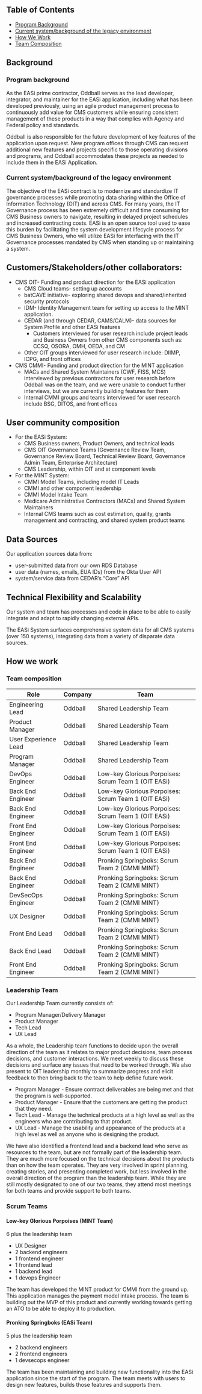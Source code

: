## Table of Contents
- [Program Background](#Program-background)
- [Current system/background of the legacy environment](#Current-systembackground-of-the-legacy-environment)
- [How We Work](#How-we-work)
- [Team Composition](#Team-composition)

## Background
### Program background 

As the EASi prime contractor, Oddball serves as the lead developer, integrator, and maintainer for the EASi application, including what has been developed previously, using an agile product management process to continuously add value for CMS customers while ensuring consistent management of these products in a way that complies with Agency and Federal policy and standards.

Oddball is also responsible for the future development of key features of the application upon request. New program offices through CMS can request additional new features and projects specific to those operating divisions and programs, and Oddball accommodates these projects as needed to include them in the EASi Application.

### Current system/background of the legacy environment 

The objective of the EASi contract is to modernize and standardize IT governance processes while promoting data sharing within the Office of Information Technology (OIT) and across CMS. For many years, the IT Governance process has been extremely difficult and time consuming for CMS Business owners to navigate, resulting in delayed project schedules and increased contracting costs. EASi is an open source tool used to ease this burden by facilitating the system development lifecycle process for CMS Business Owners, who will utilize EASi for interfacing with the IT Governance processes mandated by CMS when standing up or maintaining a system. 

## Customers/Stakeholders/other collaborators:
- 	CMS OIT- Funding and product direction for the EASi application
    -	CMS Cloud teams- setting up accounts
    -	batCAVE initiative- exploring shared devops and shared/inherited security protocols
    -	IDM- Identity Management team for setting up access to the MINT application.
    -	CEDAR (and through CEDAR, CAMS/CALM)- data sources for System Profile and other EASi features
        - Customers interviewed for user research include project leads and Business Owners from other CMS components such as: CCSQ, OSORA, OMH, OEDA, and CM
    - Other OIT groups interviewed for user research include: DIIMP, ICPG, and front offices
-	CMS CMMI- Funding and product direction for the MINT application
    - MACs and Shared System Maintainers (CWF, FISS, MCS)  interviewed by previous contractors for user research before Oddball was on the team, and we were unable to conduct further interviews, but we are currently building features for them
    - Internal CMMI groups and teams interviewed for user research include BSG, DITOS, and front offices
## User community composition
- For the EASi System:
    - CMS Business owners, Product Owners, and technical leads
    - CMS OIT Governance Teams (Governance Review Team, Governance Review Board, Technical Review Board, Governance Admin Team, Enterprise Architecture)
    - CMS Leadership, within OIT and at component levels
- For the MINT System:
    - CMMI Model Teams, including model IT Leads
    - CMMI and other component leadership
    - CMMI Model Intake Team
    - Medicare Administrative Contractors (MACs) and Shared System Maintainers
    - Internal CMS teams such as cost estimation, quality, grants management and contracting, and shared system product teams



## Data Sources
Our application sources data from:
-	user-submitted data from our own RDS Database
-	user data (names, emails, EUA IDs) from the Okta User API
-	system/service data from CEDAR’s “Core” API

## Technical Flexibility and Scalability
Our system and team has processes and code in place to be able to easily integrate and adapt to rapidly changing external APIs.

The EASi System surfaces comprehensive system data for all CMS systems (over 150 systems), integrating data from a variety of disparate data sources. 



## How we work 

### Team composition
| Role                 | Company | Team                                                |
|----------------------|---------|-----------------------------------------------------|
| Engineering Lead     | Oddball | Shared Leadership Team                              |
| Product Manager      | Oddball | Shared Leadership Team                              |
| User Experience Lead | Oddball | Shared Leadership Team                              |
| Program Manager      | Oddball | Shared Leadership Team                              |
| DevOps Engineer      | Oddball | Low-key Glorious Porpoises: Scrum Team 1 (OIT EASi) |
| Back End Engineer    | Oddball | Low-key Glorious Porpoises: Scrum Team 1 (OIT EASi) |
| Back End Engineer    | Oddball | Low-key Glorious Porpoises: Scrum Team 1 (OIT EASi) |
| Front End Engineer   | Oddball | Low-key Glorious Porpoises: Scrum Team 1 (OIT EASi) |
| Front End Engineer   | Oddball | Low-key Glorious Porpoises: Scrum Team 1 (OIT EASi) |
| Back End Engineer    | Oddball | Pronking Springboks: Scrum Team 2 (CMMI MINT)       |
| Back End Engineer    | Oddball | Pronking Springboks: Scrum Team 2 (CMMI MINT)       |
| DevSecOps Engineer   | Oddball | Pronking Springboks: Scrum Team 2 (CMMI MINT)       |
| UX Designer          | Oddball | Pronking Springboks: Scrum Team 2 (CMMI MINT)       |
| Front End Lead       | Oddball | Pronking Springboks: Scrum Team 2 (CMMI MINT)       |
| Back End Lead        | Oddball | Pronking Springboks: Scrum Team 2 (CMMI MINT)       |
| Front End Engineer   | Oddball | Pronking Springboks: Scrum Team 2 (CMMI MINT)       |


### Leadership Team
Our Leadership Team currently consists of: 
- Program Manager/Delivery Manager 
- Product Manager
- Tech Lead 
- UX Lead

As a whole, the Leadership team functions to decide upon the overall direction of the team as it relates to major product decisions, team process decisions, and customer interactions. We meet weekly to discuss these decisions and surface any issues that need to be worked through. We also present to OIT leadership monthly to summarize progress and elicit feedback to then bring back to the team to help define future work.

- Program Manager - Ensure contract deliverables are being met and that the program is well-supported.
- Product Manager - Ensure that the customers are getting the product that they need. 
- Tech Lead - Manage the technical products at a high level as well as the engineers who are contributing to that product.
- UX Lead - Manage the usability and appearance of the products at a high level as well as anyone who is designing the product.

We have also identified a frontend lead and a backend lead who serve as resources to the team, but are not formally part of the leadership team. They are much more focused on the technical decisions about the products than on how the team operates. They are very involved in sprint planning, creating stories, and presenting completed work, but less involved in the overall direction of the program than the leadership team. While they are still mostly designated to one of our two teams, they attend most meetings for both teams and provide support to both teams.

### Scrum Teams

#### Low-key Glorious Porpoises (MINT Team)
6 plus the leadership team

- UX Designer
- 2 backend engineers 
- 1 frontend engineer
- 1 frontend lead
- 1 backend lead
- 1 devops Engineer 

The team has developed the MINT product for CMMI from the ground up. This application manages the payment model intake process. The team is building out the MVP of this product and currently working towards getting an ATO to be able to deploy it to production.

#### Pronking Springboks (EASi Team)
5 plus the leadership team

- 2 backend engineers
- 2 frontend engineers
- 1 devsecops engineer

The team has been maintaining and building new functionality into the EASi application since the start of the program. The team meets with users to design new features, builds those features and supports them.
